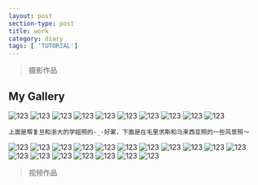 ```yaml
---
layout: post
section-type: post
title: work
category: diary
tags: [ 'TUTORIAL']
---
```


>摄影作品

## My Gallery 

![123](/img/posts/2/1.jpg)
![123](/img/posts/2/2.jpg)
![123](/img/posts/2/3.jpg)
![123](/img/posts/2/4.jpg)
![123](/img/posts/2/5.jpg)
![123](/img/posts/2/6.jpg)
![123](/img/posts/2/7.jpg)
![123](/img/posts/2/8.jpg)
![123](/img/posts/2/9.jpg)
![123](/img/posts/2/10.jpg)

``上面是帮复旦和浙大的学姐照的-_-好累，下面是在毛里求斯和马来西亚照的一些风景照～``

![123](/img/posts/2/11.jpg)
![123](/img/posts/2/12.jpg)
![123](/img/posts/2/13.jpg)
![123](/img/posts/2/14.jpg)
![123](/img/posts/2/15.jpg)
![123](/img/posts/2/16.jpg)
![123](/img/posts/2/17.jpg)
![123](/img/posts/2/18.jpg)
![123](/img/posts/2/19.jpg)
![123](/img/posts/2/20.jpg)
![123](/img/posts/2/21.jpg)
![123](/img/posts/2/22.jpg)
![123](/img/posts/2/24.jpg)
![123](/img/posts/2/25.jpg)
![123](/img/posts/2/26.jpg)
![123](/img/posts/2/27.jpg)
![123](/img/posts/2/28.jpg)
![123](/img/posts/2/29.jpg)

>视频作品

